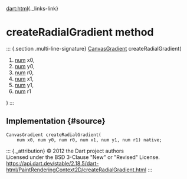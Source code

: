 [dart:html](../../dart-html/dart-html-library){._links-link}

createRadialGradient method
===========================

::: {.section .multi-line-signature}
[CanvasGradient](../canvasgradient-class) createRadialGradient(

1.  [num](../../dart-core/num-class) x0,
2.  [num](../../dart-core/num-class) y0,
3.  [num](../../dart-core/num-class) r0,
4.  [num](../../dart-core/num-class) x1,
5.  [num](../../dart-core/num-class) y1,
6.  [num](../../dart-core/num-class) r1

)
:::

Implementation {#source}
--------------

``` {.language-dart data-language="dart"}
CanvasGradient createRadialGradient(
    num x0, num y0, num r0, num x1, num y1, num r1) native;
```

::: {._attribution}
© 2012 the Dart project authors\
Licensed under the BSD 3-Clause \"New\" or \"Revised\" License.\
<https://api.dart.dev/stable/2.18.5/dart-html/PaintRenderingContext2D/createRadialGradient.html>
:::
